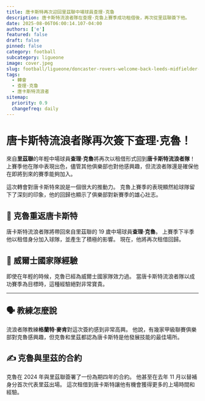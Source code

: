 ```yaml
---
title: 唐卡斯特再次迎回里茲聯中場球員查理·克魯
description: 唐卡斯特流浪者隊在查理·克魯上賽季成功租借後，再次從里茲聯簽下他。
date: 2025-08-06T06:00:14.107-04:00
authors: ['e']
featured: false
draft: false
pinned: false
category: football
subcategory: ligueone
image: cover.jpeg
slug: football/ligueone/doncaster-rovers-welcome-back-leeds-midfielder-charlie-crew
tags:
  - 轉會
  - 查理·克魯
  - 唐卡斯特流浪者
sitemap:
  priority: 0.9
  changefreq: daily
---
```

# 唐卡斯特流浪者隊再次簽下查理·克魯！

來自**里茲聯**的年輕中場球員**查理·克魯**將再次以租借形式回到**唐卡斯特流浪者隊**！ 上賽季他在隊中表現出色，儘管其他俱樂部也對他感興趣，但流浪者隊還是確保他在即將到來的賽季能夠加入。

這次轉會對唐卡斯特來說是一個很大的推動力。 克魯上賽季的表現顯然給球隊留下了深刻的印象，他的回歸也顯示了俱樂部對新賽季的雄心壯志。

## 🤝 克魯重返唐卡斯特

唐卡斯特流浪者隊將帶回來自里茲聯的 19 歲中場球員**查理·克魯**。 上賽季下半季他以租借身分加入球隊，並產生了積極的影響。 現在，他將再次租借回歸。

## 🏴󠁧󠁢󠁷󠁬󠁳󠁿 威爾士國家隊經驗

即使在年輕的時候，克魯已經為威爾士國家隊效力過。 當唐卡斯特流浪者隊以成功賽季為目標時，這種經驗絕對非常寶貴。

---

## 🗣️ 教練怎麼說

流浪者隊教練**格蘭特·麥肯**對這次簽約感到非常高興。 他說，有幾家甲級聯賽俱樂部對克魯感興趣，但克魯和里茲都認為唐卡斯特是他發展技能的最佳場所。

## ✍️ 克魯與里茲的合約

克魯在 2024 年與里茲聯簽署了一份為期四年的合約。 他甚至在去年 11 月以替補身分首次代表里茲出場。 這次租借到唐卡斯特讓他有機會獲得更多的上場時間和經驗。